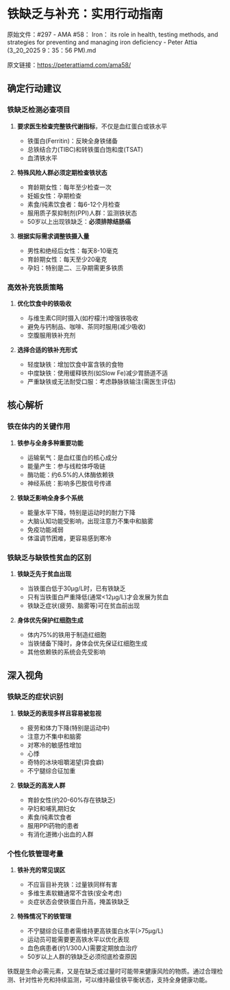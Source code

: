 # 铁缺乏与补充：实用行动指南

原始文件：#297 - AMA #58： Iron： its role in health, testing methods, and strategies for preventing and managing iron deficiency - Peter Attia (3_20_2025 9：35：56 PM).md

原文链接：https://peterattiamd.com/ama58/

<YouTube videoId="uUd7LleJuqM" />

## 确定行动建议

### 铁缺乏检测必查项目
1. **要求医生检查完整铁代谢指标**，不仅是血红蛋白或铁水平
   - 铁蛋白(Ferritin)：反映全身铁储备
   - 总铁结合力(TIBC)和转铁蛋白饱和度(TSAT)
   - 血清铁水平

2. **特殊风险人群必须定期检查铁状态**
   - 育龄期女性：每年至少检查一次
   - 妊娠女性：孕期检查
   - 素食/纯素饮食者：每6-12个月检查
   - 服用质子泵抑制剂(PPI)人群：监测铁状态
   - 50岁以上出现铁缺乏：**必须排除结肠癌**

3. **根据实际需求调整铁摄入量**
   - 男性和绝经后女性：每天8-10毫克
   - 育龄期女性：每天至少20毫克
   - 孕妇：特别是二、三孕期需更多铁质

### 高效补充铁质策略
1. **优化饮食中的铁吸收**
   - 与维生素C同时摄入(如柠檬汁)增强铁吸收
   - 避免与钙制品、咖啡、茶同时服用(减少吸收)
   - 空腹服用铁补充剂

2. **选择合适的铁补充形式**
   - 轻度缺铁：增加饮食中富含铁的食物
   - 中度缺铁：使用缓释铁剂(如Slow Fe)减少胃肠道不适
   - 严重缺铁或无法耐受口服：考虑静脉铁输注(需医生评估)

## 核心解析

### 铁在体内的关键作用
1. **铁参与全身多种重要功能**
   - 运输氧气：是血红蛋白的核心成分
   - 能量产生：参与线粒体呼吸链
   - 酶功能：约6.5%的人体酶依赖铁
   - 神经系统：影响多巴胺信号传递

2. **铁缺乏影响全身多个系统**
   - 能量水平下降，特别是运动时的耐力下降
   - 大脑认知功能受影响，出现注意力不集中和脑雾
   - 免疫功能减弱
   - 体温调节困难，更容易感到寒冷

### 铁缺乏与缺铁性贫血的区别
1. **铁缺乏先于贫血出现**
   - 当铁蛋白低于30μg/L时，已有铁缺乏
   - 只有当铁蛋白严重降低(通常<12μg/L)才会发展为贫血
   - 铁缺乏症状(疲劳、脑雾等)可在贫血前出现

2. **身体优先保护红细胞生成**
   - 体内75%的铁用于制造红细胞
   - 当铁储备下降时，身体会优先保证红细胞生成
   - 其他依赖铁的系统会先受影响

## 深入视角

### 铁缺乏的症状识别
1. **铁缺乏的表现多样且容易被忽视**
   - 疲劳和体力下降(特别是运动中)
   - 注意力不集中和脑雾
   - 对寒冷的敏感性增加
   - 心悸
   - 奇特的冰块咀嚼渴望(异食癖)
   - 不宁腿综合征加重

2. **铁缺乏的高发人群**
   - 育龄女性(约20-60%存在铁缺乏)
   - 孕妇和哺乳期妇女
   - 素食/纯素饮食者
   - 服用PPI药物的患者
   - 有消化道微小出血的人群

### 个性化铁管理考量
1. **铁补充的常见误区**
   - 不应盲目补充铁：过量铁同样有害
   - 多维生素软糖通常不含铁(安全考虑)
   - 炎症状态会使铁蛋白升高，掩盖铁缺乏

2. **特殊情况下的铁管理**
   - 不宁腿综合征患者需维持更高铁蛋白水平(>75μg/L)
   - 运动员可能需要更高铁水平以优化表现
   - 血色病患者(约1/300人)需要定期放血治疗
   - 50岁以上人群的铁缺乏必须彻底检查原因

铁既是生命必需元素，又是在缺乏或过量时可能带来健康风险的物质。通过合理检测、针对性补充和持续监测，可以维持最佳铁平衡状态，支持全身健康功能。